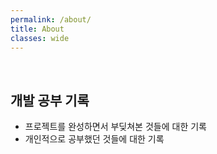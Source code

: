 ```yaml
---
permalink: /about/
title: About
classes: wide
---
```

<br>

## 개발 공부 기록
- 프로젝트를 완성하면서 부딪쳐본 것들에 대한 기록
- 개인적으로 공부했던 것들에 대한 기록


